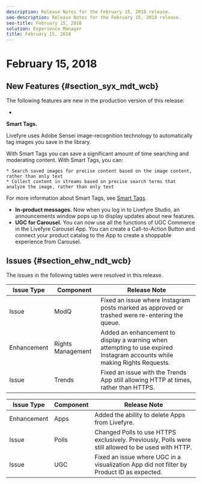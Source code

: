 ```yaml
---
description: Release Notes for the February 15, 2018 release.
seo-description: Release Notes for the February 15, 2018 release.
seo-title: February 15, 2018
solution: Experience Manager
title: February 15, 2018
---
```


# February 15, 2018

## New Features {#section_syx_mdt_wcb}

The following features are new in the production version of this release:

  *
  **Smart Tags.**
  
  Livefyre uses Adobe Sensei image-recognition technology to automatically tag images you save in the library.
  
  With Smart Tags you can save a significant amount of time searching and moderating content. With Smart Tags, you can:
  
    * Search saved images for precise content based on the image content, rather than only text
    * Collect content in streams based on precise search terms that analyze the image, rather than only text
  For more information about Smart Tags, see [Smart Tags](c_smart_tags.md#c_smart_tags).
  
  
* **In-product messages.** Now when you log in to Livefyre Studio, an announcements window pops up to display updates about new features.
* **UGC for Carousel.** You can now use all the functions of UGC Commerce in the Livefyre Carousel App. You can create a Call-to-Action Button and connect your product catalog to the App to create a shoppable experience from Carousel.
## Issues {#section_ehw_ndt_wcb}

The issues in the following tables were resolved in this release.

<table id="table_fbb_dxt_wcb"> 
 <title>Production Release</title> 
 <tgroup cols="3"> 
  <colspec colnum="1" colname="col1" /> 
  <colspec colnum="2" colname="col2" /> 
  <colspec colnum="3" colname="col3" /> 
  <thead> 
   <tr> 
    <th class="entry"> <b>Issue Type</b> </th> 
    <th class="entry"> <b>Component</b> </th> 
    <th class="entry"> <b>Release Note</b> </th> 
   </tr> 
  </thead> 
  <tbody> 
   <tr> 
    <td>Issue</td> 
    <td>ModQ</td> 
    <td>Fixed an issue where Instagram posts marked as approved or trashed were re-entering the queue.</td> 
   </tr> 
   <tr> 
    <td>Enhancement</td> 
    <td>Rights Management</td> 
    <td>Added an enhancement to display a warning when attempting to use expired Instagram accounts while making Rights Requests.</td> 
   </tr> 
   <tr> 
    <td>Issue</td> 
    <td>Trends</td> 
    <td>Fixed an issue with the Trends App still allowing HTTP at times, rather than HTTPS.</td> 
   </tr> 
  </tbody> 
 </tgroup> 
</table>

<table id="table_ljk_5wt_wcb"> 
 <title>UAT Release</title> 
 <tgroup cols="3"> 
  <colspec colnum="1" colname="col1" /> 
  <colspec colnum="2" colname="col2" /> 
  <colspec colnum="3" colname="col3" /> 
  <thead> 
   <tr> 
    <th class="entry"> <b>Issue Type</b> </th> 
    <th class="entry"> <b>Component</b> </th> 
    <th class="entry"> <b>Release Note</b> </th> 
   </tr> 
  </thead> 
  <tbody> 
   <tr> 
    <td>Enhancement</td> 
    <td>Apps</td> 
    <td>Added the ability to delete Apps from Livefyre.</td> 
   </tr> 
   <tr> 
    <td>Issue</td> 
    <td>Polls</td> 
    <td>Changed Polls to use HTTPS exclusively. Previously, Polls were still allowed to be used with HTTP.</td> 
   </tr> 
   <tr> 
    <td>Issue</td> 
    <td>UGC</td> 
    <td>Fixed an issue where UGC in a visualization App did not filter by Product ID as expected.</td> 
   </tr> 
  </tbody> 
 </tgroup> 
</table>

